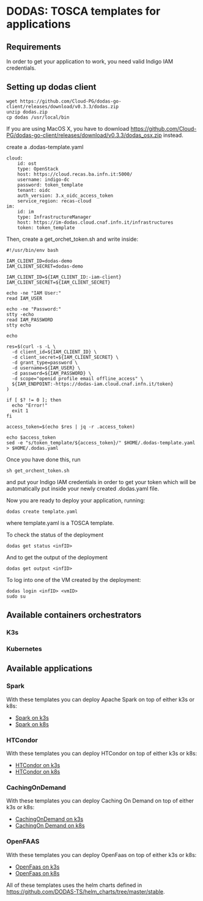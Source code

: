 # DODAS: TOSCA templates for applications

## Requirements
In order to get your application to work, you need valid Indigo IAM credentials.

## Setting up dodas client
````
wget https://github.com/Cloud-PG/dodas-go-client/releases/download/v0.3.3/dodas.zip
unzip dodas.zip
cp dodas /usr/local/bin
````

If you are using MacOS X, you have to download https://github.com/Cloud-PG/dodas-go-client/releases/download/v0.3.3/dodas_osx.zip instead.


create a .dodas-template.yaml

`````
cloud:
    id: ost
    type: OpenStack
    host: https://cloud.recas.ba.infn.it:5000/
    username: indigo-dc
    password: token_template
    tenant: oidc
    auth_version: 3.x_oidc_access_token
    service_region: recas-cloud
im:
    id: im
    type: InfrastructureManager
    host: https://im-dodas.cloud.cnaf.infn.it/infrastructures
    token: token_template

`````

Then, create a get_orchet_token.sh and write inside:

````
#!/usr/bin/env bash

IAM_CLIENT_ID=dodas-demo
IAM_CLIENT_SECRET=dodas-demo

IAM_CLIENT_ID=${IAM_CLIENT_ID:-iam-client}
IAM_CLIENT_SECRET=${IAM_CLIENT_SECRET}

echo -ne "IAM User:"
read IAM_USER

echo -ne "Password:"
stty -echo
read IAM_PASSWORD
stty echo

echo

res=$(curl -s -L \
  -d client_id=${IAM_CLIENT_ID} \
  -d client_secret=${IAM_CLIENT_SECRET} \
  -d grant_type=password \
  -d username=${IAM_USER} \
  -d password=${IAM_PASSWORD} \
  -d scope="openid profile email offline_access" \
  ${IAM_ENDPOINT:-https://dodas-iam.cloud.cnaf.infn.it/token}
)

if [ $? != 0 ]; then
  echo "Error!"
  exit 1
fi

access_token=$(echo $res | jq -r .access_token)

echo $access_token
sed -e "s/token_template/${access_token}/" $HOME/.dodas-template.yaml > $HOME/.dodas.yaml
````

Once you have done this, run

`````
sh get_orchent_token.sh
``````

and put your Indigo IAM credentials in order to get your token which will be automatically put inside your newly created .dodas.yaml file. 

Now you are ready to deploy your application, running:

````
dodas create template.yaml
````

where template.yaml is a TOSCA template.

To check the status of the deployment
````
dodas get status <infID>
````

And to get the output of the deployment
````
dodas get output <infID>
````

To log into one of the VM created by the deployment:
````
dodas login <infID> <vmID>
sudo su
````

## Available containers orchestrators

### K3s

### Kubernetes

## Available applications

### Spark
With these templates you can deploy Apache Spark on top of either k3s or k8s:
- [Spark on k3s](templates/applications/k3s/template-spark.yml)
- [Spark on k8s](templates/applications/k8s/template-spark.yml)
### HTCondor
With these templates you can deploy HTCondor on top of either k3s or k8s:
- [HTCondor on k3s](templates/applications/k3s/template-htcondor.yml)
- [HTCondor on k8s](templates/applications/k8s/template-htcondor.yml)
### CachingOnDemand
With these templates you can deploy Caching On Demand on top of either k3s or k8s:
- [CachingOnDemand on k3s](templates/applications/k3s/template-cachingondemand.yml)
- [CachingOn Demand on k8s](templates/applications/k8s/template-cachingondemand.yml)
### OpenFAAS
With these templates you can deploy OpenFaas on top of either k3s or k8s:
- [OpenFaas on k3s](templates/applications/k3s/template-openfaas.yml)
- [OpenFaas on k8s](templates/applications/k8s/template-openfaas.yml)

All of these templates uses the helm charts defined in https://github.com/DODAS-TS/helm_charts/tree/master/stable.